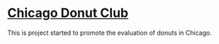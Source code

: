 # [Chicago Donut Club](https://chicagodonutclub.herokuapp.com/)


This is project started to promote the evaluation of donuts in Chicago.








